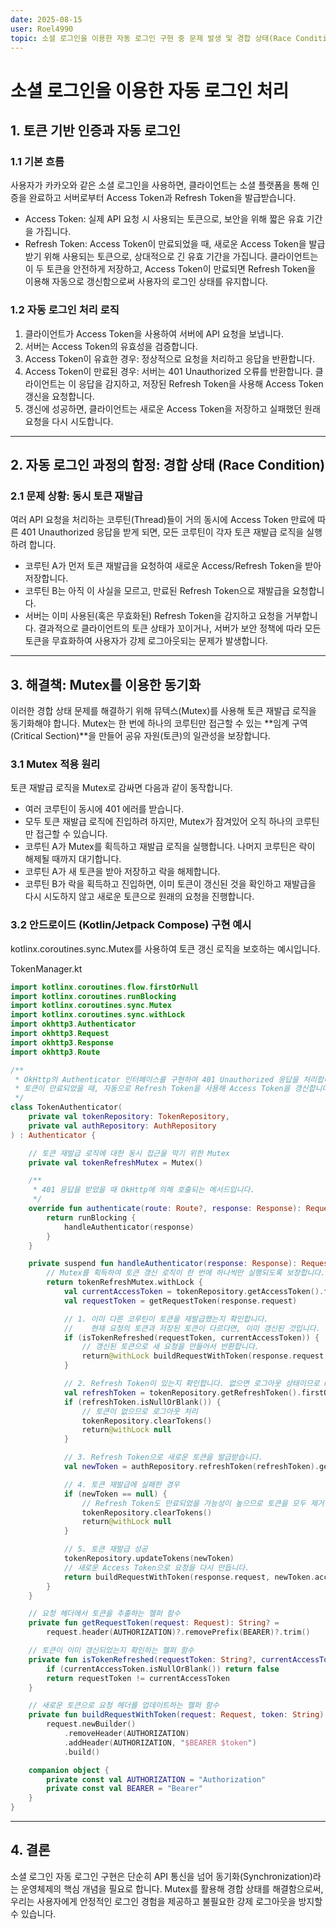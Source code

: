 ```yaml
---
date: 2025-08-15
user: Roel4990
topic: 소셜 로그인을 이용한 자동 로그인 구현 중 문제 발생 및 경합 상태(Race Condition) 해결
---
```


# 소셜 로그인을 이용한 자동 로그인 처리

## 1. 토큰 기반 인증과 자동 로그인

### 1.1 기본 흐름
사용자가 카카오와 같은 소셜 로그인을 사용하면, 클라이언트는 소셜 플랫폼을 통해 인증을 완료하고 서버로부터 Access Token과 Refresh Token을 발급받습니다.
- Access Token: 실제 API 요청 시 사용되는 토큰으로, 보안을 위해 짧은 유효 기간을 가집니다.
- Refresh Token: Access Token이 만료되었을 때, 새로운 Access Token을 발급받기 위해 사용되는 토큰으로, 상대적으로 긴 유효 기간을 가집니다.
클라이언트는 이 두 토큰을 안전하게 저장하고, Access Token이 만료되면 Refresh Token을 이용해 자동으로 갱신함으로써 사용자의 로그인 상태를 유지합니다.


### 1.2 자동 로그인 처리 로직
1. 클라이언트가 Access Token을 사용하여 서버에 API 요청을 보냅니다.
2. 서버는 Access Token의 유효성을 검증합니다.
3. Access Token이 유효한 경우: 정상적으로 요청을 처리하고 응답을 반환합니다.
4. Access Token이 만료된 경우: 서버는 401 Unauthorized 오류를 반환합니다. 클라이언트는 이 응답을 감지하고, 저장된 Refresh Token을 사용해 Access Token 갱신을 요청합니다.
5. 갱신에 성공하면, 클라이언트는 새로운 Access Token을 저장하고 실패했던 원래 요청을 다시 시도합니다.

---

## 2. 자동 로그인 과정의 함정: 경합 상태 (Race Condition)

### 2.1 문제 상황: 동시 토큰 재발급

여러 API 요청을 처리하는 코루틴(Thread)들이 거의 동시에 Access Token 만료에 따른 401 Unauthorized 응답을 받게 되면, 모든 코루틴이 각자 토큰 재발급 로직을 실행하려 합니다.
- 코루틴 A가 먼저 토큰 재발급을 요청하여 새로운 Access/Refresh Token을 받아 저장합니다.
- 코루틴 B는 아직 이 사실을 모르고, 만료된 Refresh Token으로 재발급을 요청합니다.
- 서버는 이미 사용된(혹은 무효화된) Refresh Token을 감지하고 요청을 거부합니다.
결과적으로 클라이언트의 토큰 상태가 꼬이거나, 서버가 보안 정책에 따라 모든 토큰을 무효화하여 사용자가 강제 로그아웃되는 문제가 발생합니다.

---

## 3. 해결책: Mutex를 이용한 동기화

이러한 경합 상태 문제를 해결하기 위해 뮤텍스(Mutex)를 사용해 토큰 재발급 로직을 동기화해야 합니다. Mutex는 한 번에 하나의 코루틴만 접근할 수 있는 **임계 구역(Critical Section)**을 만들어 공유 자원(토큰)의 일관성을 보장합니다.

### 3.1 Mutex 적용 원리

토큰 재발급 로직을 Mutex로 감싸면 다음과 같이 동작합니다.
- 여러 코루틴이 동시에 401 에러를 받습니다.
- 모두 토큰 재발급 로직에 진입하려 하지만, Mutex가 잠겨있어 오직 하나의 코루틴만 접근할 수 있습니다.
- 코루틴 A가 Mutex를 획득하고 재발급 로직을 실행합니다. 나머지 코루틴은 락이 해제될 때까지 대기합니다.
- 코루틴 A가 새 토큰을 받아 저장하고 락을 해제합니다.
- 코루틴 B가 락을 획득하고 진입하면, 이미 토큰이 갱신된 것을 확인하고 재발급을 다시 시도하지 않고 새로운 토큰으로 원래의 요청을 진행합니다.

### 3.2 안드로이드 (Kotlin/Jetpack Compose) 구현 예시
kotlinx.coroutines.sync.Mutex를 사용하여 토큰 갱신 로직을 보호하는 예시입니다.

TokenManager.kt
```kotlin
import kotlinx.coroutines.flow.firstOrNull
import kotlinx.coroutines.runBlocking
import kotlinx.coroutines.sync.Mutex
import kotlinx.coroutines.sync.withLock
import okhttp3.Authenticator
import okhttp3.Request
import okhttp3.Response
import okhttp3.Route

/**
 * OkHttp의 Authenticator 인터페이스를 구현하여 401 Unauthorized 응답을 처리합니다.
 * 토큰이 만료되었을 때, 자동으로 Refresh Token을 사용해 Access Token을 갱신합니다.
 */
class TokenAuthenticator(
    private val tokenRepository: TokenRepository,
    private val authRepository: AuthRepository
) : Authenticator {

    // 토큰 재발급 로직에 대한 동시 접근을 막기 위한 Mutex
    private val tokenRefreshMutex = Mutex()

    /**
     * 401 응답을 받았을 때 OkHttp에 의해 호출되는 메서드입니다.
     */
    override fun authenticate(route: Route?, response: Response): Request? {
        return runBlocking {
            handleAuthenticator(response)
        }
    }

    private suspend fun handleAuthenticator(response: Response): Request? {
        // Mutex를 획득하여 토큰 갱신 로직이 한 번에 하나씩만 실행되도록 보장합니다.
        return tokenRefreshMutex.withLock {
            val currentAccessToken = tokenRepository.getAccessToken().firstOrNull()
            val requestToken = getRequestToken(response.request)

            // 1. 이미 다른 코루틴이 토큰을 재발급했는지 확인합니다.
            //    현재 요청의 토큰과 저장된 토큰이 다르다면, 이미 갱신된 것입니다.
            if (isTokenRefreshed(requestToken, currentAccessToken)) {
                // 갱신된 토큰으로 새 요청을 만들어서 반환합니다.
                return@withLock buildRequestWithToken(response.request, currentAccessToken.orEmpty())
            }

            // 2. Refresh Token이 있는지 확인합니다. 없으면 로그아웃 상태이므로 null을 반환합니다.
            val refreshToken = tokenRepository.getRefreshToken().firstOrNull()
            if (refreshToken.isNullOrBlank()) {
                // 토큰이 없으므로 로그아웃 처리
                tokenRepository.clearTokens()
                return@withLock null
            }

            // 3. Refresh Token으로 새로운 토큰을 발급받습니다.
            val newToken = authRepository.refreshToken(refreshToken).getOrNull()

            // 4. 토큰 재발급에 실패한 경우
            if (newToken == null) {
                // Refresh Token도 만료되었을 가능성이 높으므로 토큰을 모두 제거합니다.
                tokenRepository.clearTokens()
                return@withLock null
            }

            // 5. 토큰 재발급 성공
            tokenRepository.updateTokens(newToken)
            // 새로운 Access Token으로 요청을 다시 만듭니다.
            return buildRequestWithToken(response.request, newToken.accessToken)
        }
    }

    // 요청 헤더에서 토큰을 추출하는 헬퍼 함수
    private fun getRequestToken(request: Request): String? =
        request.header(AUTHORIZATION)?.removePrefix(BEARER)?.trim()

    // 토큰이 이미 갱신되었는지 확인하는 헬퍼 함수
    private fun isTokenRefreshed(requestToken: String?, currentAccessToken: String?): Boolean {
        if (currentAccessToken.isNullOrBlank()) return false
        return requestToken != currentAccessToken
    }

    // 새로운 토큰으로 요청 헤더를 업데이트하는 헬퍼 함수
    private fun buildRequestWithToken(request: Request, token: String): Request =
        request.newBuilder()
            .removeHeader(AUTHORIZATION)
            .addHeader(AUTHORIZATION, "$BEARER $token")
            .build()

    companion object {
        private const val AUTHORIZATION = "Authorization"
        private const val BEARER = "Bearer"
    }
}
```

---

## 4. 결론
소셜 로그인 자동 로그인 구현은 단순히 API 통신을 넘어 동기화(Synchronization)라는 운영체제의 핵심 개념을 필요로 합니다. Mutex를 활용해 경합 상태를 해결함으로써, 우리는 사용자에게 안정적인 로그인 경험을 제공하고 불필요한 강제 로그아웃을 방지할 수 있습니다.
